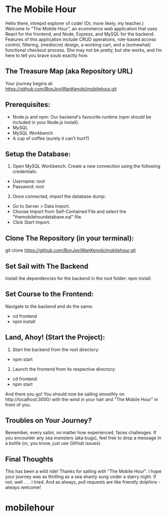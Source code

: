 # The Mobile Hour

Hello there, intrepid explorer of code! (Or, more likely, my teacher.)
Welcome to "The Mobile Hour”, an ecommerce web application that uses React for the frontend, and Node, Express, and MySQL for the backend. Features of this application include CRUD operations, role-based access control, filtering, (mediocre) design, a working cart, and a (somewhat) functional checkout process. She may not be pretty, but she works, and I’m here to tell you brave souls exactly how. 

## The Treasure Map (aka Repository URL)

Your journey begins at: https://github.com/BonJoviWanKenobi/mobilehour.git


##  Prerequisites:
* Node.js and npm: Our backend's favourite runtime (npm should be included in your Node.js install). 
*	MySQL
*	MySQL Workbench
*	A cup of coffee (surely it can't hurt?)

##	Setup the Database:
1. Open MySQL Workbench. Create a new connection using the following credentials:
*	Username: root
*	Password: root
2. Once connected, import the database dump:
*	Go to Server > Data Import.
*	Choose Import from Self-Contained File and select the "themobilehourdatabase.sql" file.
*	Click Start Import.

##	Clone The Repository (in your terminal):
  git clone https://github.com/BonJoviWanKenobi/mobilehour.git


##	Set Sail with The Backend 
  Install the dependencies for the backend in the root folder:
  npm install
 

##	Set Course to the Frontend:
Navigate to the backend and do the same:
* cd frontend
* npm install

##	Land, Ahoy! (Start the Project):
1. Start the backend from the root directory:
* npm start
 
2. Launch the frontend from its respective directory:
* cd frontend
* npm start

And there you go! You should now be sailing smoothly on http://localhost:3000/ with the wind in your hair and "The Mobile Hour" in front of you.

## Troubles on Your Journey? 
Remember, every sailor, no matter how experienced, faces challenges. If you encounter any sea monsters (aka bugs), feel free to drop a message in a bottle (or, you know, just use GitHub issues).

## Final Thoughts 
This has been a wild ride! Thanks for sailing with "The Mobile Hour". I hope your journey was as thrilling as a sea shanty sung under a starry night. If not, well . . . I  tried. And as always, pull requests are like friendly dolphins - always welcome!
# mobilehour
